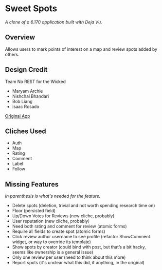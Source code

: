 # Sweet Spots

*A clone of a 6.170 application built with Deja Vu.*

## Overview
Allows users to mark points of interest on a map and review spots added by others.

## Design Credit
Team No REST for the Wicked
- Maryam Archie
- Nishchal Bhandari
- Bob Liang
- Isaac Rosado

[Original App](https://sweet-spots.herokuapp.com/)

## Cliches Used
- Auth
- Map
- Rating
- Comment
- Label
- Follow

## Missing Features
*In parenthesis is what's needed for the feature.*
- Delete spots (deletion, trivial and not worth spending research time on)
- Floor (persisted field)
- Up/Down Votes for Reviews (new cliche, probably)
- User reputation (new cliche, probably)
- Need both rating and comment for review (atomic forms)
- Require all fields to create spot (atomic forms)
- Click review author username to see profile (refactor ShowComment widget, or way to override its template)
- Show spots by creator (could bind with post, but that’s a bit hacky, seems like ownership is a general issue)
- Only one review per user (need to think about this more)
- Report spots (it's unclear what this did, if anything, in the original)
